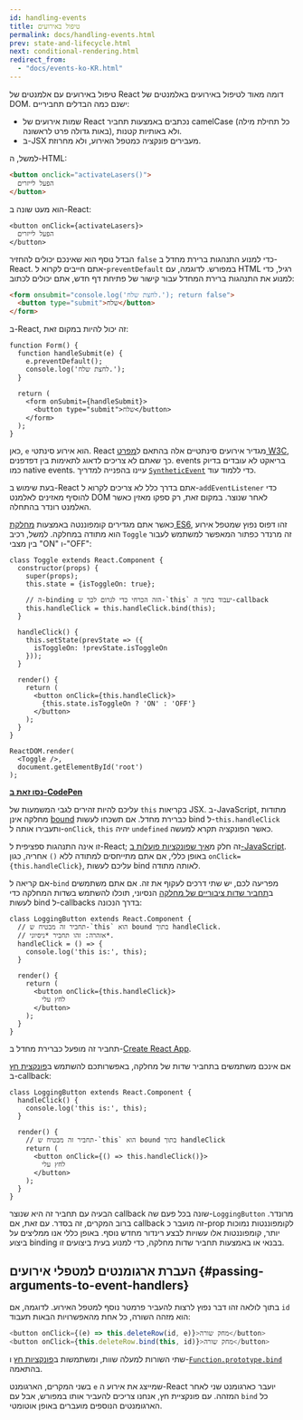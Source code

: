 ```yaml
---
id: handling-events
title: טיפול באירועים
permalink: docs/handling-events.html
prev: state-and-lifecycle.html
next: conditional-rendering.html
redirect_from:
  - "docs/events-ko-KR.html"
---
```


טיפול באירועים עם אלמנטים של React דומה מאוד לטיפול באירועים באלמנטים של DOM. ישנם כמה הבדלים תחביריים:

* שמות אירועים של React נכתבים באמצעות תחביר camelCase (כל תחילת מילה באות גדולה פרט לראשונה), ולא באותיות קטנות.
* ב-JSX מעבירים פונקציה כמטפל האירוע, ולא מחרוזת.

למשל, ה-HTML:

```html
<button onclick="activateLasers()">
  הפעל לייזרים
</button>
```

הוא מעט שונה ב-React:

```js{1}
<button onClick={activateLasers}>
  הפעל לייזרים
</button>
```

הבדל נוסף הוא שאינכם יכולים להחזיר `false` כדי למנוע התנהגות ברירת מחדל ב-React. אתם חייבים לקרוא ל-`preventDefault` במפורש. לדוגמה, עם HTML רגיל, כדי למנוע את התנהגות ברירת המחדל עבור קישור של פתיחת דף חדש, אתם יכולים לכתוב:

```html
<form onsubmit="console.log('לחצת שלח.'); return false">
  <button type="submit">שלח</button>
</form>
```

ב-React, זה יכול להיות במקום זאת:

```js{3}
function Form() {
  function handleSubmit(e) {
    e.preventDefault();
    console.log('לחצת שלח.');
  }

  return (
    <form onSubmit={handleSubmit}>
      <button type="submit">שלח</button>
    </form>
  );
}
```

כאן, `e` הוא אירוע סינתטי. React מגדיר אירועים סינתטיים אלה בהתאם ל[מפרט W3C](https://www.w3.org/TR/DOM-Level-3-Events/), כך שאתם לא צריכים לדאוג לתאימות בין דפדפנים. events בריאקט לא עובדים בדיוק כמו native events. עיינו בהפנייה למדריך [`SyntheticEvent`](/docs/events.html) כדי ללמוד עוד.

בעת שימוש ב-React אתם בדרך כלל לא צריכים לקרוא ל-`addEventListener` כדי להוסיף מאזינים לאלמנט DOM לאחר שנוצר. במקום זאת, רק ספקו מאזין כאשר האלמנט רונדר בהתחלה.

כאשר אתם מגדירים קומפוננטה באמצעות [מחלקת ES6](https://developer.mozilla.org/en/docs/Web/JavaScript/Reference/Classes), זהו דפוס נפוץ שמטפל אירוע הוא מתודה במחלקה. למשל, רכיב `Toggle` זה מרנדר כפתור המאפשר למשתמש לעבור בין מצבי "ON" ו-"OFF":

```js{6,7,10-14,18}
class Toggle extends React.Component {
  constructor(props) {
    super(props);
    this.state = {isToggleOn: true};

    // ה-binding הזה הכרחי כדי לגרום לכך ש-`this` יעבוד בתוך ה-callback
    this.handleClick = this.handleClick.bind(this);
  }

  handleClick() {
    this.setState(prevState => ({
      isToggleOn: !prevState.isToggleOn
    }));
  }

  render() {
    return (
      <button onClick={this.handleClick}>
        {this.state.isToggleOn ? 'ON' : 'OFF'}
      </button>
    );
  }
}

ReactDOM.render(
  <Toggle />,
  document.getElementById('root')
);
```

[**נסו זאת ב-CodePen**](https://codepen.io/gaearon/pen/xEmzGg?editors=0010)

עליכם להיות זהירים לגבי המשמעות של `this` בקריאות JSX. ב-JavaScript, מתודות מחלקה אינן [bound](https://developer.mozilla.org/en/docs/Web/JavaScript/Reference/Global_objects/Function/bind) כברירת מחדל. אם תשכחו לעשות bind ל-`this.handleClick` ותעבירו אותה ל-`onClick`, `this` יהיה `undefined` כאשר הפונקציה תקרא למעשה.

זו אינה התנהגות ספציפית ל-React; זה חלק מ[איך שפונקציות פועלות ב-JavaScript](https://www.smashingmagazine.com/2014/01/understanding-javascript-function-prototype-bind/). באופן כללי, אם אתם מתייחסים למתודה ללא `()` אחריה, כגון `onClick={this.handleClick}`, עליכם לעשות bind לאותה מתודה.

אם קריאה ל-`bind` מפריעה לכם, יש שתי דרכים לעקוף את זה. אם אתם משתמשים ב[תחביר שדות ציבוריים של מחלקה](https://babeljs.io/docs/plugins/transform-class-properties/) הנסיוני, תוכלו להשתמש בשדות המחלקה כדי לעשות bind ל-callbacks בדרך הנכונה:

```js{2-6}
class LoggingButton extends React.Component {
  // תחביר זה מבטיח ש-`this` הוא bound בתוך handleClick.
  // אזהרה: זהו תחביר *ניסיוני*.
  handleClick = () => {
    console.log('this is:', this);
  }

  render() {
    return (
      <button onClick={this.handleClick}>
        לחץ עלי
      </button>
    );
  }
}
```

תחביר זה מופעל כברירת מחדל ב-[Create React App](https://github.com/facebookincubator/create-react-app).

אם אינכם משתמשים בתחביר שדות של מחלקה, באפשרותכם להשתמש ב[פונקצית חץ](https://developer.mozilla.org/en/docs/Web/JavaScript/Reference/Functions/Arrow_functions) ב-callback:

```js{7-9}
class LoggingButton extends React.Component {
  handleClick() {
    console.log('this is:', this);
  }

  render() {
    // תחביר זה מבטיח ש-`this` הוא bound בתוך handleClick
    return (
      <button onClick={() => this.handleClick()}>
        לחץ עלי
      </button>
    );
  }
}
```

הבעיה עם תחביר זה היא שנוצר callback שונה בכל פעם שה-`LoggingButton` מרונדר. ברוב המקרים, זה בסדר. עם זאת, אם callback זה מועבר כ-prop לקומפוננטות נמוכות יותר, קומפוננטות אלו עשויות לבצע רינדור מחדש נוסף. באופן כללי אנו ממליצים על ביצוע binding בבנאי או באמצעות תחביר שדות מחלקה, כדי למנוע בעית ביצועים זו.

## העברת ארגומנטים למטפלי אירועים {#passing-arguments-to-event-handlers}

בתוך לולאה זהו דבר נפוץ לרצות להעביר פרמטר נוסף למטפל האירוע. לדוגמה, אם `id` הוא מזהה השורה, כל אחת מהאפשרויות הבאות תעבוד:

```js
<button onClick={(e) => this.deleteRow(id, e)}>מחק שורה</button>
<button onClick={this.deleteRow.bind(this, id)}>מחק שורה</button>
```

שתי השורות למעלה שוות, ומשתמשות ב[פונקציות חץ](https://developer.mozilla.org/en-US/docs/Web/JavaScript/Reference/Functions/Arrow_functions) ו-[`Function.prototype.bind`](https://developer.mozilla.org/en-US/docs/Web/JavaScript/Reference/Global_objects/Function/bind) בהתאמה.

בשני המקרים, הארגומנט `e` שמייצג את אירוע ה-React יועבר כארגומנט שני לאחר המזהה. עם פונקציית חץ, אנחנו צריכים להעביר אותו במפורש, אבל עם `bind` כל הארגומנטים הנוספים מועברים באופן אוטומטי.
